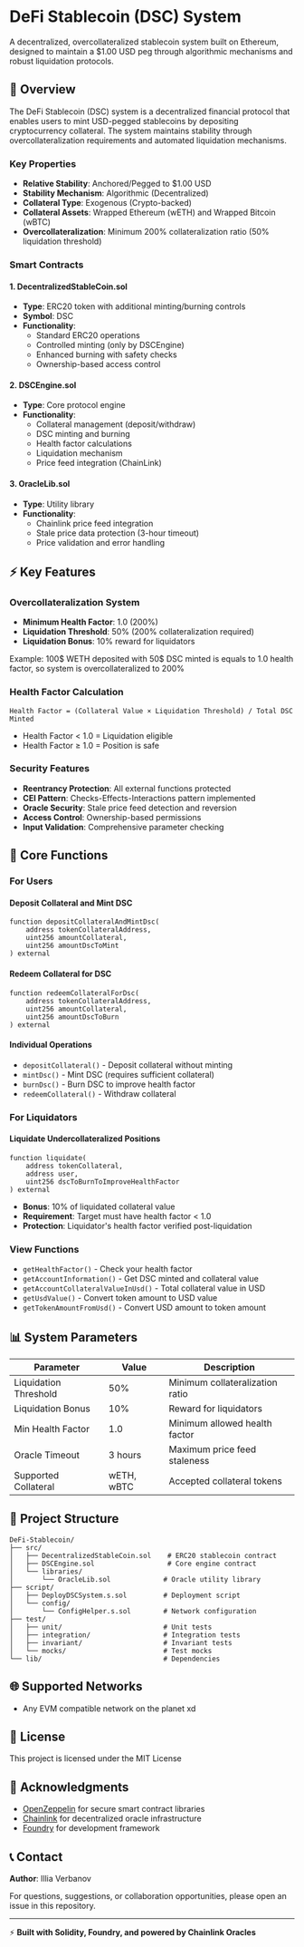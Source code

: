 # DeFi Stablecoin (DSC) System

A decentralized, overcollateralized stablecoin system built on Ethereum, designed to maintain a $1.00 USD peg through algorithmic mechanisms and robust liquidation protocols.

## 🎯 Overview

The DeFi Stablecoin (DSC) system is a decentralized financial protocol that enables users to mint USD-pegged stablecoins by depositing cryptocurrency collateral. The system maintains stability through overcollateralization requirements and automated liquidation mechanisms.

### Key Properties

- **Relative Stability**: Anchored/Pegged to $1.00 USD
- **Stability Mechanism**: Algorithmic (Decentralized)
- **Collateral Type**: Exogenous (Crypto-backed)
- **Collateral Assets**: Wrapped Ethereum (wETH) and Wrapped Bitcoin (wBTC)
- **Overcollateralization**: Minimum 200% collateralization ratio (50% liquidation threshold)

### Smart Contracts

#### 1. DecentralizedStableCoin.sol

- **Type**: ERC20 token with additional minting/burning controls
- **Symbol**: DSC
- **Functionality**:
  - Standard ERC20 operations
  - Controlled minting (only by DSCEngine)
  - Enhanced burning with safety checks
  - Ownership-based access control

#### 2. DSCEngine.sol

- **Type**: Core protocol engine
- **Functionality**:
  - Collateral management (deposit/withdraw)
  - DSC minting and burning
  - Health factor calculations
  - Liquidation mechanism
  - Price feed integration (ChainLink)

#### 3. OracleLib.sol

- **Type**: Utility library
- **Functionality**:
  - Chainlink price feed integration
  - Stale price data protection (3-hour timeout)
  - Price validation and error handling

## ⚡ Key Features

### Overcollateralization System

- **Minimum Health Factor**: 1.0 (200%)
- **Liquidation Threshold**: 50% (200% collateralization required)
- **Liquidation Bonus**: 10% reward for liquidators

Example: 100$ WETH deposited with 50$ DSC minted is equals to 1.0 health factor, so system is overcollateralized to 200%

### Health Factor Calculation

```
Health Factor = (Collateral Value × Liquidation Threshold) / Total DSC Minted
```

- Health Factor < 1.0 = Liquidation eligible
- Health Factor ≥ 1.0 = Position is safe

### Security Features

- **Reentrancy Protection**: All external functions protected
- **CEI Pattern**: Checks-Effects-Interactions pattern implemented
- **Oracle Security**: Stale price feed detection and reversion
- **Access Control**: Ownership-based permissions
- **Input Validation**: Comprehensive parameter checking

## 🔧 Core Functions

### For Users

#### Deposit Collateral and Mint DSC

```solidity
function depositCollateralAndMintDsc(
    address tokenCollateralAddress,
    uint256 amountCollateral,
    uint256 amountDscToMint
) external
```

#### Redeem Collateral for DSC

```solidity
function redeemCollateralForDsc(
    address tokenCollateralAddress,
    uint256 amountCollateral,
    uint256 amountDscToBurn
) external
```

#### Individual Operations

- `depositCollateral()` - Deposit collateral without minting
- `mintDsc()` - Mint DSC (requires sufficient collateral)
- `burnDsc()` - Burn DSC to improve health factor
- `redeemCollateral()` - Withdraw collateral

### For Liquidators

#### Liquidate Undercollateralized Positions

```solidity
function liquidate(
    address tokenCollateral,
    address user,
    uint256 dscToBurnToImproveHealthFactor
) external
```

- **Bonus**: 10% of liquidated collateral value
- **Requirement**: Target must have health factor < 1.0
- **Protection**: Liquidator's health factor verified post-liquidation

### View Functions

- `getHealthFactor()` - Check your health factor
- `getAccountInformation()` - Get DSC minted and collateral value
- `getAccountCollateralValueInUsd()` - Total collateral value in USD
- `getUsdValue()` - Convert token amount to USD value
- `getTokenAmountFromUsd()` - Convert USD amount to token amount

## 📊 System Parameters

| Parameter             | Value      | Description                     |
| --------------------- | ---------- | ------------------------------- |
| Liquidation Threshold | 50%        | Minimum collateralization ratio |
| Liquidation Bonus     | 10%        | Reward for liquidators          |
| Min Health Factor     | 1.0        | Minimum allowed health factor   |
| Oracle Timeout        | 3 hours    | Maximum price feed staleness    |
| Supported Collateral  | wETH, wBTC | Accepted collateral tokens      |

## 📁 Project Structure

```
DeFi-Stablecoin/
├── src/
│   ├── DecentralizedStableCoin.sol    # ERC20 stablecoin contract
│   ├── DSCEngine.sol                  # Core engine contract
│   └── libraries/
│       └── OracleLib.sol             # Oracle utility library
├── script/
│   ├── DeployDSCSystem.s.sol         # Deployment script
│   └── config/
│       └── ConfigHelper.s.sol        # Network configuration
├── test/
│   ├── unit/                         # Unit tests
│   ├── integration/                  # Integration tests
│   ├── invariant/                    # Invariant tests
│   └── mocks/                        # Test mocks
└── lib/                              # Dependencies
```

## 🌐 Supported Networks

- Any EVM compatible network on the planet xd

## 📄 License

This project is licensed under the MIT License

## 🙏 Acknowledgments

- [OpenZeppelin](https://openzeppelin.com/) for secure smart contract libraries
- [Chainlink](https://chain.link/) for decentralized oracle infrastructure
- [Foundry](https://book.getfoundry.sh/) for development framework

## 📞 Contact

**Author**: Illia Verbanov

For questions, suggestions, or collaboration opportunities, please open an issue in this repository.

---

⚡ **Built with Solidity, Foundry, and powered by Chainlink Oracles**
